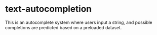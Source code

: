 # text-autocompletion
This is an autocomplete system where users input a string, and possible completions are predicted based on a preloaded dataset.

